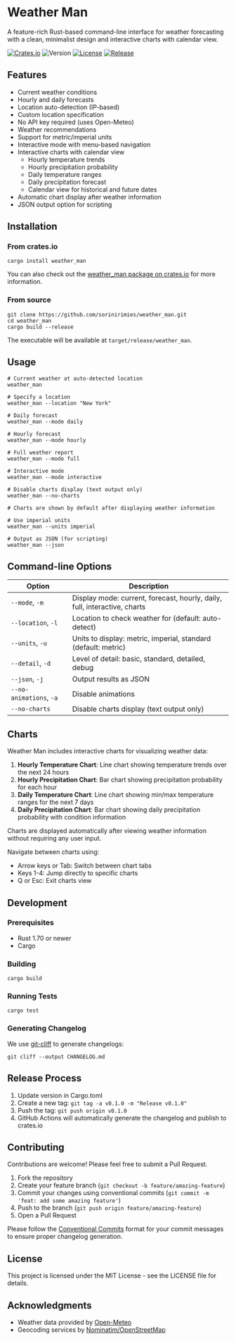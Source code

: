 # Weather Man

A feature-rich Rust-based command-line interface for weather forecasting with a clean, minimalist design and interactive charts with calendar view.

[![Crates.io](https://img.shields.io/crates/v/weather_man.svg)](https://crates.io/crates/weather_man)
![Version](https://img.shields.io/badge/version-0.2.1-blue.svg)
[![License](https://img.shields.io/badge/license-MIT-green.svg)](LICENSE)
[![Release](https://github.com/sorinirimies/weather_man/actions/workflows/release.yml/badge.svg)](https://github.com/sorinirimies/weather_man/actions/workflows/release.yml)
## Features

- Current weather conditions
- Hourly and daily forecasts
- Location auto-detection (IP-based)
- Custom location specification
- No API key required (uses Open-Meteo)
- Weather recommendations
- Support for metric/imperial units
- Interactive mode with menu-based navigation
- Interactive charts with calendar view
  - Hourly temperature trends
  - Hourly precipitation probability
  - Daily temperature ranges
  - Daily precipitation forecast
  - Calendar view for historical and future dates
- Automatic chart display after weather information
- JSON output option for scripting

## Installation

### From crates.io

```
cargo install weather_man
```

You can also check out the [weather_man package on crates.io](https://crates.io/crates/weather_man) for more information.

### From source

```
git clone https://github.com/sorinirimies/weather_man.git
cd weather_man
cargo build --release
```

The executable will be available at `target/release/weather_man`.

## Usage

```
# Current weather at auto-detected location
weather_man

# Specify a location
weather_man --location "New York"

# Daily forecast
weather_man --mode daily

# Hourly forecast
weather_man --mode hourly

# Full weather report
weather_man --mode full

# Interactive mode
weather_man --mode interactive

# Disable charts display (text output only)
weather_man --no-charts

# Charts are shown by default after displaying weather information

# Use imperial units
weather_man --units imperial

# Output as JSON (for scripting)
weather_man --json
```

## Command-line Options

| Option | Description |
|--------|-------------|
| `--mode`, `-m` | Display mode: current, forecast, hourly, daily, full, interactive, charts |
| `--location`, `-l` | Location to check weather for (default: auto-detect) |
| `--units`, `-u` | Units to display: metric, imperial, standard (default: metric) |
| `--detail`, `-d` | Level of detail: basic, standard, detailed, debug |
| `--json`, `-j` | Output results as JSON |
| `--no-animations`, `-a` | Disable animations |
| `--no-charts` | Disable charts display (text output only) |

## Charts

Weather Man includes interactive charts for visualizing weather data:

1. **Hourly Temperature Chart**: Line chart showing temperature trends over the next 24 hours
2. **Hourly Precipitation Chart**: Bar chart showing precipitation probability for each hour
3. **Daily Temperature Chart**: Line chart showing min/max temperature ranges for the next 7 days
4. **Daily Precipitation Chart**: Bar chart showing daily precipitation probability with condition information

Charts are displayed automatically after viewing weather information without requiring any user input.

Navigate between charts using:
- Arrow keys or Tab: Switch between chart tabs
- Keys 1-4: Jump directly to specific charts
- Q or Esc: Exit charts view

## Development

### Prerequisites

- Rust 1.70 or newer
- Cargo

### Building

```
cargo build
```

### Running Tests

```
cargo test
```

### Generating Changelog

We use [git-cliff](https://github.com/orhun/git-cliff) to generate changelogs:

```
git cliff --output CHANGELOG.md
```

## Release Process

1. Update version in Cargo.toml
2. Create a new tag: `git tag -a v0.1.0 -m "Release v0.1.0"`
3. Push the tag: `git push origin v0.1.0`
4. GitHub Actions will automatically generate the changelog and publish to crates.io

## Contributing

Contributions are welcome! Please feel free to submit a Pull Request.

1. Fork the repository
2. Create your feature branch (`git checkout -b feature/amazing-feature`)
3. Commit your changes using conventional commits (`git commit -m 'feat: add some amazing feature'`)
4. Push to the branch (`git push origin feature/amazing-feature`)
5. Open a Pull Request

Please follow the [Conventional Commits](https://www.conventionalcommits.org/) format for your commit messages to ensure proper changelog generation.

## License

This project is licensed under the MIT License - see the LICENSE file for details.

## Acknowledgments

- Weather data provided by [Open-Meteo](https://open-meteo.com/)
- Geocoding services by [Nominatim/OpenStreetMap](https://nominatim.openstreetmap.org/)
